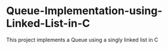 # Queue-Implementation-using-Linked-List-in-C
This project implements a Queue using a singly linked list in C
